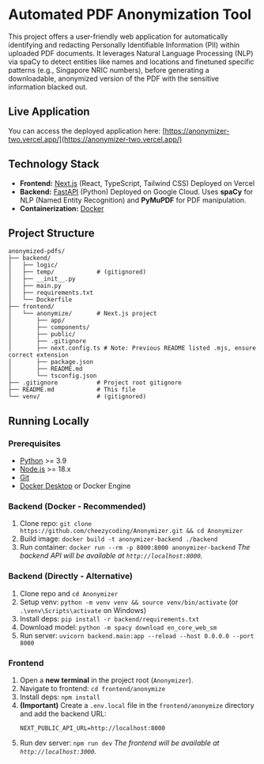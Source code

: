 # Automated PDF Anonymization Tool

This project offers a user-friendly web application for automatically identifying and redacting Personally Identifiable Information (PII) within uploaded PDF documents. It leverages Natural Language Processing (NLP) via spaCy to detect entities like names and locations and finetuned  specific patterns (e.g., Singapore NRIC numbers), before generating a downloadable, anonymized version of the PDF with the sensitive information blacked out.

## Live Application

You can access the deployed application here:
[https://anonymizer-two.vercel.app/](https://anonymizer-two.vercel.app/)

## Technology Stack

*   **Frontend:** [Next.js](https://nextjs.org/) (React, TypeScript, Tailwind CSS) Deployed on Vercel
*   **Backend:** [FastAPI](https://fastapi.tiangolo.com/) (Python) Deployed on Google Cloud. Uses **spaCy** for NLP (Named Entity Recognition) and **PyMuPDF** for PDF manipulation.
*   **Containerization:** [Docker](https://www.docker.com/)

## Project Structure

```
anonymized-pdfs/
├── backend/
│   ├── logic/
│   ├── temp/            # (gitignored)
│   ├── __init__.py
│   ├── main.py
│   ├── requirements.txt
│   └── Dockerfile
├── frontend/
│   └── anonymize/       # Next.js project
│       ├── app/
│       ├── components/
│       ├── public/
│       ├── .gitignore
│       ├── next.config.ts # Note: Previous README listed .mjs, ensure correct extension
│       ├── package.json
│       ├── README.md
│       └── tsconfig.json
├── .gitignore           # Project root gitignore
├── README.md            # This file
└── venv/                # (gitignored)
```

## Running Locally

### Prerequisites

*   [Python](https://www.python.org/downloads/) >= 3.9
*   [Node.js](https://nodejs.org/) >= 18.x
*   [Git](https://git-scm.com/)
*   [Docker Desktop](https://www.docker.com/products/docker-desktop/) or Docker Engine

### Backend (Docker - Recommended)

1.  Clone repo: `git clone https://github.com/cheezycoding/Anonymizer.git && cd Anonymizer`
2.  Build image: `docker build -t anonymizer-backend ./backend`
3.  Run container: `docker run --rm -p 8000:8000 anonymizer-backend`
    *The backend API will be available at `http://localhost:8000`.*

### Backend (Directly - Alternative)

1.  Clone repo and `cd Anonymizer`
2.  Setup venv: `python -m venv venv && source venv/bin/activate` (or `.\venv\Scripts\activate` on Windows)
3.  Install deps: `pip install -r backend/requirements.txt`
4.  Download model: `python -m spacy download en_core_web_sm`
5.  Run server: `uvicorn backend.main:app --reload --host 0.0.0.0 --port 8000`

### Frontend

1.  Open a **new terminal** in the project root (`Anonymizer`).
2.  Navigate to frontend: `cd frontend/anonymize`
3.  Install deps: `npm install`
4.  **(Important)** Create a `.env.local` file in the `frontend/anonymize` directory and add the backend URL:
    ```env
    NEXT_PUBLIC_API_URL=http://localhost:8000
    ```
5.  Run dev server: `npm run dev`
    *The frontend will be available at `http://localhost:3000`.* 